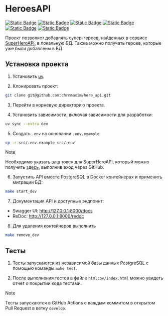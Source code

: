 # HeroesAPI

[![Static Badge](https://img.shields.io/badge/python-3670A0?style=for-the-badge&logo=python&logoColor=ffdd54)](https://www.python.org)
[![Static Badge](https://img.shields.io/badge/FastAPI-005571?style=for-the-badge&logo=fastapi)](https://fastapi.tiangolo.com/)
[![Static Badge](https://img.shields.io/badge/-Swagger-%23Clojure?style=for-the-badge&logo=swagger&logoColor=white)](https://swagger.io)
[![Static Badge](https://img.shields.io/badge/postgresql-4169e1?style=for-the-badge&logo=postgresql&logoColor=white)](https://www.postgresql.org)
[![Static Badge](https://img.shields.io/badge/-SQLAlchemy-ffd54?style=for-the-badge&logo=sqlalchemy&logoColor=white)](https://www.sqlalchemy.org/)
[![Static Badge](https://img.shields.io/badge/docker-257bd6?style=for-the-badge&logo=docker&logoColor=white)](https://www.docker.com/)

Проект позволяет добавлять супер-героев, найденных в сервисе [SuperHeroAPI](https://superheroapi.com/index.html), в локальную БД.
Также можно получать героев, которые уже были добавлены в БД.

## Установка проекта

1. Установить [uv](https://docs.astral.sh/uv/getting-started/installation/).

2. Клонировать проект:

```bash
git clone git@github.com:chrnmaxim/hero_api.git
```

3. Перейти в корневую директорию проекта.

4. Установить зависимости, включая зависимости для разработки:
```bash
uv sync --extra dev
```

5. Создать `.env` на основании `.env.example`:

```bash
cp -r src/.env.example src/.env`
```

> [!NOTE]
> Необходимо указать ваш токен для SuperHeroAPI, который можно получить [здесь](https://superheroapi.com/#intro), выполнив вход через GitHub.

6. Запустить API вместе PostgreSQL в Docker контейнерах и применить миграции БД:
```bash
make start_dev
```

7. Документация API и доступные эндпоинт:
* Swagger UI: http://127.0.0.1:8000/docs
* ReDoc: http://127.0.0.1:8000/redoc

8. Для удаления контейнеров выполнить
```bash
make remove_dev
```

## Тесты
1. Тесты запускаются из независимой базы данных PostgreSQL с помощью команды `make test`.

2. После выполнения тестов в файле `htmlcov/index.html` можно увидеть отчет о покрытии кода тестами.

> [!NOTE]
> Тесты запускаются в GitHub Actions с каждым коммитом в открытом Pull Request в ветку `develop`.
